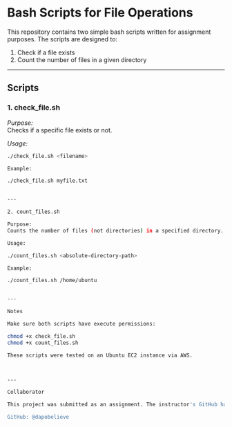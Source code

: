 # Bash Scripts for File Operations

This repository contains two simple bash scripts written for assignment purposes. The scripts are designed to:

1. Check if a file exists
2. Count the number of files in a given directory

---

## Scripts

### 1. check_file.sh

*Purpose:*  
Checks if a specific file exists or not.

*Usage:*
```bash
./check_file.sh <filename>

Example:

./check_file.sh myfile.txt


---

2. count_files.sh

Purpose:
Counts the number of files (not directories) in a specified directory.

Usage:

./count_files.sh <absolute-directory-path>

Example:

./count_files.sh /home/ubuntu


---

Notes

Make sure both scripts have execute permissions:

chmod +x check_file.sh
chmod +x count_files.sh

These scripts were tested on an Ubuntu EC2 instance via AWS.



---

Collaborator

This project was submitted as an assignment. The instructor's GitHub handle has been added as a collaborator:

GitHub: @dapobelieve
